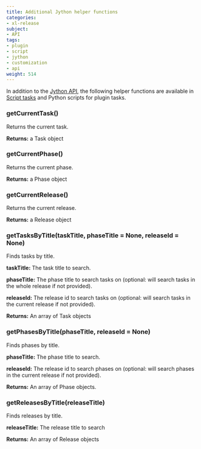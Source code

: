 ```yaml
---
title: Additional Jython helper functions
categories:
- xl-release
subject:
- API
tags:
- plugin
- script
- jython
- customization
- api
weight: 514
---
```


In addition to the [Jython API](/jython-docs/#!/xl-release/4.8.x/), the following helper functions are available in [Script tasks](/xl-release/how-to/create-a-script-task.html) and Python scripts for plugin tasks.

### getCurrentTask()

Returns the current task.

**Returns:** a Task object

### getCurrentPhase()

Returns the current phase.

**Returns:** a Phase object

### getCurrentRelease()

Returns the current release.

**Returns:** a Release object

### getTasksByTitle(taskTitle, phaseTitle = None, releaseId = None)

Finds tasks by title.

**taskTitle:** The task title to search.

**phaseTitle:** The phase title to search tasks on (optional: will search tasks in the whole release if not provided).

**releaseId:** The release id to search tasks on (optional: will search tasks in the current release if not provided).

**Returns:** An array of Task objects

### getPhasesByTitle(phaseTitle, releaseId = None)

Finds phases by title.

**phaseTitle:** The phase title to search.

**releaseId:** The release id to search phases on (optional: will search phases in the current release if not provided).

**Returns:** An array of Phase objects.

### getReleasesByTitle(releaseTitle)

Finds releases by title.

**releaseTitle:** The release title to search

**Returns:** An array of Release objects
